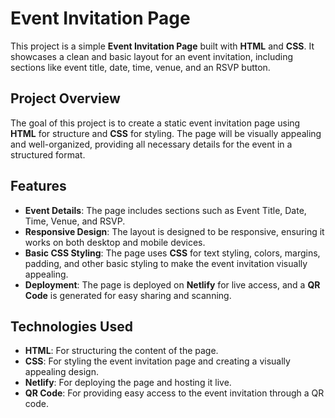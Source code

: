 # Event Invitation Page

This project is a simple **Event Invitation Page** built with **HTML** and **CSS**. It showcases a clean and basic layout for an event invitation, including sections like event title, date, time, venue, and an RSVP button.
## Project Overview

The goal of this project is to create a static event invitation page using **HTML** for structure and **CSS** for styling. The page will be visually appealing and well-organized, providing all necessary details for the event in a structured format.

## Features

- **Event Details**: The page includes sections such as Event Title, Date, Time, Venue, and RSVP.
- **Responsive Design**: The layout is designed to be responsive, ensuring it works on both desktop and mobile devices.
- **Basic CSS Styling**: The page uses **CSS** for text styling, colors, margins, padding, and other basic styling to make the event invitation visually appealing.
- **Deployment**: The page is deployed on **Netlify** for live access, and a **QR Code** is generated for easy sharing and scanning.

## Technologies Used

- **HTML**: For structuring the content of the page.
- **CSS**: For styling the event invitation page and creating a visually appealing design.
- **Netlify**: For deploying the page and hosting it live.
- **QR Code**: For providing easy access to the event invitation through a QR code.
